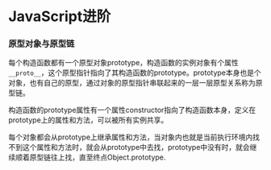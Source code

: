 # JavaScript进阶

### 原型对象与原型链

每个构造函数都有一个原型对象prototype，构造函数的实例对象有个属性`__proto__`，这个原型指针指向了其构造函数的prototype。prototype本身也是个对象，也有自己的原型，通过对象的原型指针串联起来的一层一层原型关系称为原型链。

构造函数的prototype属性有一个属性constructor指向了构造函数本身，定义在prototype上的属性和方法，可以被所有实例共享。

每个对象都会从prototype上继承属性和方法，当对象内也就是当前执行环境内找不到这个属性和方法时，就会从prototype中去找，prototype中没有时，就会继续顺着原型链往上找，直至终点Object.prototype.